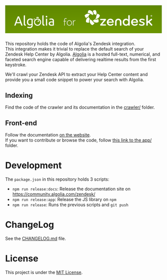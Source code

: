 <h1 align="center">
  <img src="./img/algolia-for-zendesk.png?raw=true" alt="Algolia for Zendesk" />
</h1>

This repository holds the code of Algolia's Zendesk integration.  
This integration makes it trivial to replace the default search of your Zendesk Help Center by Algolia.
[Algolia](https://www.algolia.com) is a hosted full-text, numerical, and faceted search engine capable of delivering realtime results from the first keystroke.

We'll crawl your Zendesk API to extract your Help Center content and provide you a small code snippet to power your search with Algolia.

## Indexing
Find the code of the crawler and its documentation in the [crawler/](./crawler/) folder.

## Front-end
Follow the documentation [on the website](https://community.algolia.com/zendesk/documentation/).  
If you want to contribute or browse the code, follow [this link to the app/](./app/) folder.

# Development

The `package.json` in this repository holds 3 scripts:
- `npm run release:docs`: Release the documentation site on https://community.algolia.com/zendesk/
- `npm run release:app`: Release the JS library on `npm`
- `npm run release`: Runs the previous scripts and `git push`

# ChangeLog

See the [CHANGELOG.md](./CHANGELOG.md) file.

# License

This project is under the [MIT License](./LICENSE).
